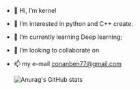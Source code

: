 - 👋 Hi, I’m kernel
- 👀 I’m interested in python and C++ create.
- 🌱 I’m currently learning Deep learning;
- 💞️ I’m looking to collaborate on 
- 📫 my e-mail conanben77@gmail.com

  ![Anurag's GitHub stats](https://github-readme-stats.vercel.app/api?username=Bob0817912&show_icons=true&theme=radical)

<!---
Bob0817912/Bob0817912 is a ✨ special ✨ repository because its `README.md` (this file) appears on your GitHub profile.
You can click the Preview link to take a look at your changes.
--->
